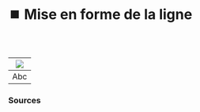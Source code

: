 # ⏹️ Mise en forme de la ligne

  
### &nbsp;

|![](links/0-Mot63.gif) |
|:---:|
| Abc |



### Sources

<!-- - **Prénom Nom**  
  *Titre*, 0000 -->

<!-- [^1]: Adrian Frutiger, *Type, Sign, Symbol*, 1980 -->

